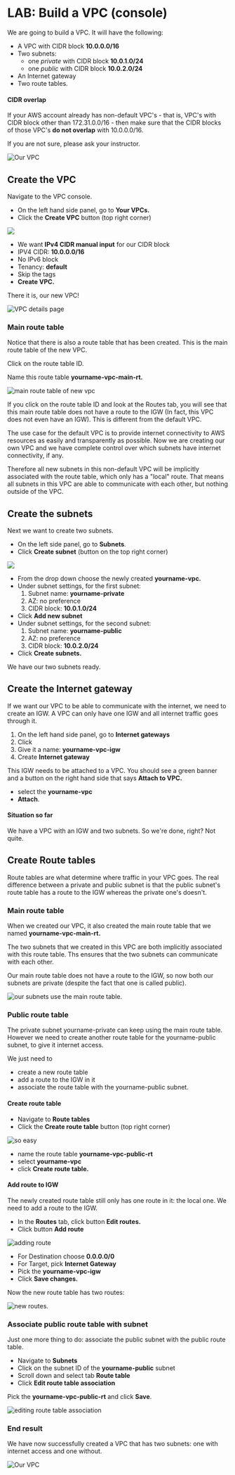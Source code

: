 # LAB: Build a VPC (console)

We are going to build a VPC. It will have the following:

* A VPC with CIDR block **10.0.0.0/16**
* Two subnets:&#x20;
  * one _private_ with CIDR block **10.0.1.0/24**&#x20;
  * one _public_ with CIDR block **10.0.2.0/24**
* An Internet gateway
* Two route tables.

#### CIDR overlap

If your AWS account already has non-default VPC's - that is, VPC's with CIDR block other than 172.31.0.0/16 - then make sure that the CIDR blocks of those VPC's **do not overlap** with 10.0.0.0/16.

If you are not sure, please ask your instructor.&#x20;

![Our VPC](<../../.gitbook/assets/image (20) (1).png>)

## Create the VPC

Navigate to the VPC console.

* On the left hand side panel, go to **Your VPCs.**&#x20;
* Click the **Create VPC** button (top right corner)

![](<../../.gitbook/assets/image (97).png>)

* We want **IPv4 CIDR manual input** for our CIDR block&#x20;
* IPV4 CIDR: **10.0.0.0/16**
* No IPv6 block&#x20;
* Tenancy: **default**&#x20;
* Skip the tags&#x20;
* **Create VPC.**

There it is, our new VPC!&#x20;

![VPC details page](<../../.gitbook/assets/image (293).png>)

### Main route table

Notice that there is also a route table that has been created. This is the main route table of the new VPC.&#x20;

Click on the route table ID.&#x20;

Name this route table **yourname-vpc-main-rt.**

![main route table of new vpc](<../../.gitbook/assets/image (21).png>)

If you click on the route table ID and look at the Routes tab, you will see that this main route table does not have a route to the IGW (In fact, this VPC does not even have an IGW). This is different from the default VPC.&#x20;

The use case for the default VPC is to provide internet connectivity to AWS resources as easily and transparently as possible. Now we are creating our own VPC and we have complete control over which subnets have internet connectivity, if any.&#x20;

Therefore all new subnets in this non-default VPC will be implicitly associated with the route table, which only has a "local" route. That means all subnets in this VPC are able to communicate with each other, but nothing outside of the VPC.&#x20;

## Create the subnets

Next we want to create two subnets.&#x20;

* On the left side panel, go to **Subnets**.
* Click **Create subnet** (button on the top right corner)

![](<../../.gitbook/assets/image (329).png>)

* From the drop down choose the newly created **yourname-vpc.**
* Under subnet settings, for the first subnet:
  1. Subnet name: **yourname-private**
  2. AZ: no preference
  3. CIDR block: **10.0.1.0/24**
* Click **Add new subnet**
* Under subnet settings, for the second subnet:
  1. Subnet name: **yourname-public**
  2. AZ: no preference
  3. CIDR block: **10.0.2.0/24**
* Click **Create subnets.**&#x20;

We have our two subnets ready.&#x20;

## Create the Internet gateway

If we want our VPC to be able to communicate with the internet, we need to create an IGW. A VPC can only have one IGW and all internet traffic goes through it.&#x20;

1. On the left hand side panel, go to **Internet gateways**
2. Click&#x20;
3. Give it a name: **yourname-vpc-igw**
4. Create **Internet gateway**

This IGW needs to be attached to a VPC. You should see a green banner and a button on the right hand side that says **Attach to VPC.**&#x20;

* select the **yourname-vpc**
* **Attach**.&#x20;

#### Situation so far

We have a VPC with an IGW and two subnets. So we're done, right? Not quite.&#x20;

## Create Route tables

Route tables are what determine where traffic in your VPC goes. The real difference between a private and public subnet is that the public subnet's route table has a route to the IGW whereas the private one's doesn't.&#x20;

### Main route table&#x20;

When we created our VPC, it also created the main route table that we named **yourname-vpc-main-rt.**

The two subnets that we created in this VPC are both implicitly associated with this route table. Ths ensures that the two subnets can communicate with each other.&#x20;

Our main route table does not have a route to the IGW, so now both our subnets are private (despite the fact that one is called public).&#x20;

![our subnets use the main route table. ](<../../.gitbook/assets/image (224) (1).png>)

### Public route table

The private subnet yourname-private can keep using the main route table. However we need to create another route table for the yourname-public subnet, to give it internet access.&#x20;

We just need to&#x20;

* create a new route table
* add a route to the IGW in it&#x20;
* associate the route table with the yourname-public subnet.&#x20;

#### Create route table

* Navigate to **Route tables**
* Click the **Create route table** button (top right corner)&#x20;

![so easy ](<../../.gitbook/assets/image (207) (1) (1).png>)

* name the route table **yourname-vpc-public-rt**
* select **yourname-vpc**
* click **Create route table.**&#x20;

#### **Add route to IGW**

The newly created route table still only has one route in it: the local one. We need to add a route to the IGW.&#x20;

* In the **Routes** tab, click button **Edit routes.**
* Click button **Add route**

![adding route](<../../.gitbook/assets/image (243).png>)

* For Destination choose **0.0.0.0/0**
* For Target, pick **Internet Gateway**&#x20;
* Pick the **yourname-vpc-igw**
* Click **Save changes.**&#x20;

Now the new route table has two routes:

![new routes.](<../../.gitbook/assets/image (327).png>)

### Associate public route table with subnet

Just one more thing to do: associate the public subnet with the public route table.&#x20;

* Navigate to **Subnets**
* Click on the subnet ID of the **yourname-public** subnet
* Scroll down and select tab **Route table**
* Click **Edit route table association**&#x20;

&#x20;Pick the **yourname-vpc-public-rt** and click **Save**.

![editing route table association](<../../.gitbook/assets/image (145).png>)

### End result

We have now successfully created a VPC that has two subnets: one with internet access and one without.&#x20;

![Our VPC](<../../.gitbook/assets/image (451) (1) (1).png>)
